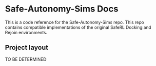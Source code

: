 # Safe-Autonomy-Sims Docs

This is a code reference for the Safe-Autonomy-Sims repo. This repo contains  compatible implementations of the
original SafeRL Docking and Rejoin environments.

## Project layout

TO BE DETERMINED
